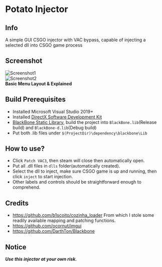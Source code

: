 # Potato Injector
## Info
 A simple GUI CSGO injector with VAC bypass, capable of injecting a selected dll into CSGO game process
## Screenshot
![Screenshot1](https://raw.githubusercontent.com/leo4048111/Potato-Injector/main/screenshots/screenshot1.png)  
![Screenshot2](https://raw.githubusercontent.com/leo4048111/Potato-Injector/main/screenshots/screenshot2.png)  
**Basic Menu Layout & Explained**
## Build Prerequisites
+ Installed Microsoft Visual Studio 2019+ 
+ Installed [DirectX Software Development Kit](https://www.microsoft.com/en-us/download/details.aspx?id=6812)
+ [BlackBone Static Library](https://github.com/DarthTon/Blackbone), build the project into `BlackBone.lib`(Release build) and `BlackBone-d.lib`(Debug build)
+ Put both .lib files under `$(ProjectDir)\dependency\blackbone\Lib`
## How to use?
+ Click `Patch VAC3`, then steam will close then automatically open.
+ Put all .dll files in `dlls` folder(automatically created).
+ Select the dll to inject, make sure CSGO game is up and running, then click `inject` to start injection.
+ Other labels and controls should be straightforward enough to comprehend.
## Credits
+ https://github.com/b1scoito/cozinha_loader From which I stole some readily available mapping and patching functions.
+ https://github.com/ocornut/imgui
+ https://github.com/DarthTon/Blackbone
## Notice
***Use this injector at your own risk.***
